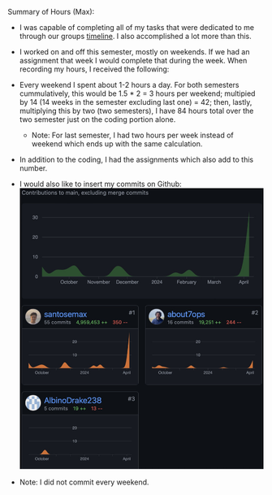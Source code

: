 Summary of Hours (Max):
- I was capable of completing all of my tasks that were dedicated to me through our groups [timeline](https://github.com/santosemax/CSDesignProject/blob/main/Assignment6/tables.md). I also accomplished a lot more than this.

- I worked on and off this semester, mostly on weekends. If we had an assignment that week I would complete that during the week. When recording my hours, I received the following:
- Every weekend I spent about 1-2 hours a day. For both semesters cummulatively, this would be 1.5 * 2 = 3 hours per weekend; multipied by 14 (14 weeks in the semester excluding last one) = 42; then, lastly, multiplying this by two (two semesters), I have 84 hours total over the two semester just on the coding portion alone.
    - Note: For last semester, I had two hours per week instead of weekend which ends up with the same calculation.
- In addition to the coding, I had the assignments which also add to this number.

- I would also like to insert my commits on Github:
![Image](https://github.com/santosemax/CSDesignProject/blob/main/Semester%202%20Work/Commits.jpg)

- Note: I did not commit every weekend.

